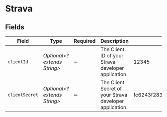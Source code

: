 # Strava


## Fields

| Field                                                   | Type                                                    | Required                                                | Description                                             | Example                                                 |
| ------------------------------------------------------- | ------------------------------------------------------- | ------------------------------------------------------- | ------------------------------------------------------- | ------------------------------------------------------- |
| `clientId`                                              | *Optional<? extends String>*                            | :heavy_minus_sign:                                      | The Client ID of your Strava developer application.     | 12345                                                   |
| `clientSecret`                                          | *Optional<? extends String>*                            | :heavy_minus_sign:                                      | The Client Secret of your Strava developer application. | fc6243f283e51f6ca989aab298b17da125496f50                |